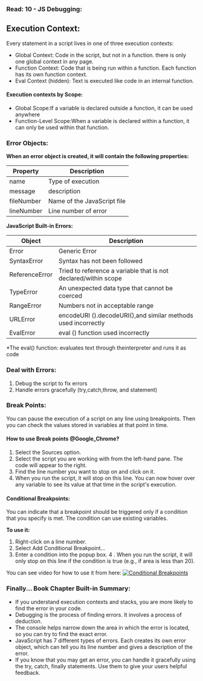 ### Read: 10 - JS Debugging:

## Execution Context:

Every statement in a script lives in one of three execution contexts:

* Global Context: Code in the script, but not in a function. there is only one global context in any page.
* Function Context: Code that is being run within a function. Each function has its own function context.
* Eval Context (hidden): Text is executed like code in an internal function.

#### Execution contexts by Scope:

* Global Scope:If a variable is declared outside a function, it can be used anywhere
* Function-Level Scope:When a variable is declared within a function, it can only be used within that function.

### Error Objects:

**When an error object is created, it will contain the following properties:**

| Property | Description |
| -------- | ----------- |
| name | Type of execution |
| message | description |
| fileNumber | Name of the JavaScript file |
| lineNumber | Line number of error |

**JavaScript Built-in Errors:**

| Object | Description |
| ------ | ----------- |
| Error | Generic Error |
| SyntaxError | Syntax has not been followed |
| ReferenceError | Tried to reference a variable that is not declared/within scope |
| TypeError | An unexpected data type that cannot be coerced | 
| RangeError | Numbers not in acceptable range |
| URLError| encodeURI ().decodeURI(),and  similar methods used incorrectly |
| EvalError | eval () function used incorrectly |

*The eval() function: evaluates text through theinterpreter and runs it as code


### Deal with Errors:

1. Debug the script to fix errors
2. Handle errors gracefully (try,catch,throw, and statement)

### Break Points:

You can pause the execution of a script on any line using breakpoints.
Then you can check the values stored in variables at that point in time.

#### How to use Break points @Google_Chrome?

1. Select the Sources option. 
2. Select the script you are working with from the left-hand pane. The code will appear to the right.
3. Find the line number you want to stop on and click on it.
4. When you run the script, it will stop on this line. You can now hover over any variable to
see its value at that time in the script's execution.

#### Conditional Breakpoints:

You can indicate that a breakpoint should be triggered only if a condition that you
specify is met. The condition can use existing variables.

**To use it:**
1. Right-click on a line number.
2. Select Add Conditional Breakpoint...
3. Enter a condition into the popup box.
4 . When you run the script, it will only stop on this line if the condition is true
    (e.g., if area is less than 20).

You can see video for how to use it from here:
[![Conditional Breakpoints]({https://res.cloudinary.com/practicaldev/image/fetch/s--MhPrNDVD--/c_limit%2Cf_auto%2Cfl_progressive%2Cq_auto%2Cw_880/https://thepracticaldev.s3.amazonaws.com/i/xosjosjyf4eagl7149y6.png})]({https://youtu.be/l6PKY-l6wys} "Conditional Breakpoints")

### Finally... Book Chapter Built-in Summary:

* If you understand execution contexts and stacks, you are more likely to find the error in your code.
* Debugging is the process of finding errors. It involves a process of deduction.
* The console helps narrow down the area in which the error is located, so you can try to find the exact error.
* JavaScript has 7 different types of errors. Each creates its own error object, which can tell you its line number and gives a description of the error.
* If you know that you may get an error, you can handle it gracefully using the try, catch, finally statements.
Use them to give your users helpful feedback.